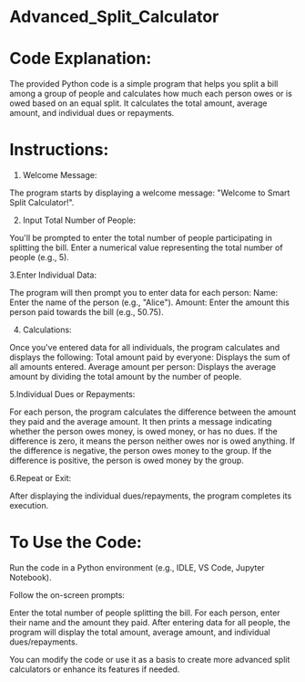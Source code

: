 # Advanced_Split_Calculator

# Code Explanation:
The provided Python code is a simple program that helps you split a bill among a group of people and calculates how much each person owes or is owed based on an equal split. It calculates the total amount, average amount, and individual dues or repayments.

# Instructions:

1. Welcome Message:

The program starts by displaying a welcome message: "Welcome to Smart Split Calculator!".

2. Input Total Number of People:

You'll be prompted to enter the total number of people participating in splitting the bill.
Enter a numerical value representing the total number of people (e.g., 5).

3.Enter Individual Data:

The program will then prompt you to enter data for each person:
Name: Enter the name of the person (e.g., "Alice").
Amount: Enter the amount this person paid towards the bill (e.g., 50.75).

4. Calculations:

Once you've entered data for all individuals, the program calculates and displays the following:
Total amount paid by everyone: Displays the sum of all amounts entered.
Average amount per person: Displays the average amount by dividing the total amount by the number of people.

5.Individual Dues or Repayments:

For each person, the program calculates the difference between the amount they paid and the average amount.
It then prints a message indicating whether the person owes money, is owed money, or has no dues.
If the difference is zero, it means the person neither owes nor is owed anything.
If the difference is negative, the person owes money to the group.
If the difference is positive, the person is owed money by the group.

6.Repeat or Exit:

After displaying the individual dues/repayments, the program completes its execution.

# To Use the Code:

Run the code in a Python environment (e.g., IDLE, VS Code, Jupyter Notebook).

Follow the on-screen prompts:

Enter the total number of people splitting the bill.
For each person, enter their name and the amount they paid.
After entering data for all people, the program will display the total amount, average amount, and individual dues/repayments.

You can modify the code or use it as a basis to create more advanced split calculators or enhance its features if needed.
